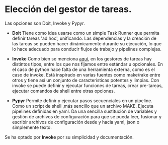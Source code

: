 # Elección del gestor de tareas.

Las opciones son Doit, Invoke y Pypyr.

- **Doit**  Tiene como idea usarse como un simple Task Runner que permita definir tareas 'ad hoc', unificando. Las dependencias y la creación de las tareas se pueden hacer dinámicamente durante su ejecución, lo que lo hace adecuado para conducir flujos de trabajo y pipelines complejas.

- **Invoke** Como bien se menciona [aquí](https://jj.github.io/curso-tdd/temas/gestores-tareas.html), en los gestores de tareas hay distintos tipos, entre los que nos fijamos entre estándar u opcionales. En el caso de python hace falta de una herramienta externa, como es el caso de invoke. Está inspirado en varias fuentes como make/rake entre otros y tiene así un conjunto de características potentes y limpias. Con invoke se puede definir y ejecutar funciones de tareas, crear pre-tareas, ejecutar comandos de shell entre otras opciones.

- **Pypyr** Permite definir y ejecutar pasos secuenciales en un pipeline. Como un script de shell ,más sencillo que un archivo MAKE. Ejecuta pipelines definidas en yaml. Da una sencilla sustitución de variables y gestión de archivos de configuración para que se pueda leer, fusionar y escribir archivos de configuración desde y hacia yaml, json o simplemente texto.

Se ha optado por **Invoke** por su simplicidad y documentación.